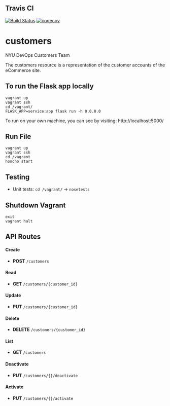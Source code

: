 ## Travis CI
[![Build Status](https://travis-ci.com/Dev-Ops-2021-Customers/customers.svg?branch=main)](https://travis-ci.com/Dev-Ops-2021-Customers/customers)
[![codecov](https://codecov.io/gh/Dev-Ops-2021-Customers/customers/branch/main/graph/badge.svg?token=CJVZ16WGW1)](https://codecov.io/gh/Dev-Ops-2021-Customers/customers)



# customers

NYU DevOps Customers Team

The customers resource is a representation of the customer accounts of the eCommerce site.

## To run the Flask app locally

```
vagrant up
vagrant ssh
cd /vagrant/
FLASK_APP=service:app flask run -h 0.0.0.0
```
To run on your own machine, you can see by visiting: http://localhost:5000/

## Run File

```
vagrant up
vagrant ssh
cd /vagrant
honcho start
```

## Testing
- Unit tests: `cd /vagrant/` -> `nosetests`

## Shutdown Vagrant
```
exit
vagrant halt
```

## API Routes

#### **Create** 
- **POST** `/customers` 

#### **Read** 
- **GET** `/customers/{customer_id}`

#### **Update**
- **PUT** `/customers/{customer_id}`

#### **Delete**
- **DELETE** `/customers/{customer_id}`

#### **List**
- **GET** `/customers`

#### **Deactivate**
- **PUT** `/customers/{}/deactivate`

#### **Activate**
- **PUT** `/customers/{}/activate`
